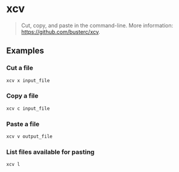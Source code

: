 # xcv

> Cut, copy, and paste in the command-line. More information: <https://github.com/busterc/xcv>.

## Examples

### Cut a file

```bash
xcv x input_file
```

### Copy a file

```bash
xcv c input_file
```

### Paste a file

```bash
xcv v output_file
```

### List files available for pasting

```bash
xcv l
```
